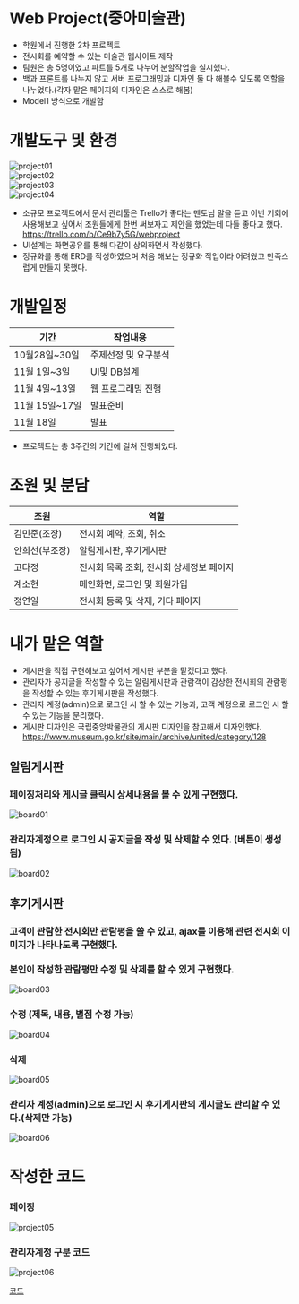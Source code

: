 # Web Project(중아미술관)

- 학원에서 진행한 2차 프로젝트
- 전시회를 예약할 수 있는 미술관 웹사이트 제작
- 팀원은 총 5명이였고 파트를 5개로 나누어 분할작업을 실시했다.
- 백과 프론트를 나누지 않고 서버 프로그래밍과 디자인 둘 다 해볼수 있도록 역할을 나누었다.(각자 맡은 페이지의 디자인은 스스로 해봄)
- Model1 방식으로 개발함

# 개발도구 및 환경
![project01](./images/project01.png)<br>
![project02](./images/project02.png)<br>
![project03](./images/project03.png)<br>
![project04](./images/project04.png)


- 소규모 프로젝트에서 문서 관리툴은 Trello가 좋다는 멘토님 말을 듣고 이번 기회에 사용해보고 싶어서 조원들에게 한번 써보자고 제안을 했었는데 다들 좋다고 했다.<br><https://trello.com/b/Ce9b7y5G/webproject>
- UI설계는 화면공유를 통해 다같이 상의하면서 작성했다.
- 정규화를 통해 ERD를 작성하였으며 처음 해보는 정규화 작업이라 어려웠고 만족스럽게 만들지 못했다.

# 개발일정
|기간|작업내용|
|----|--------|
|10월28일~30일|주제선정 및 요구분석|
|11월 1일~3일| UI및 DB설계|
|11월 4일~13일| 웹 프로그래밍 진행|
|11월 15일~17일| 발표준비|
|11월 18일|발표|

- 프로젝트는 총 3주간의 기간에 걸쳐 진행되었다.


# 조원 및 분담
|조원|역할|
|---|----|
|김민준(조장)|전시회 예약, 조회, 취소|
|안희선(부조장)|알림게시판, 후기게시판|
|고다정|전시회 목록 조회, 전시회 상세정보 페이지|
|계소현|메인화면, 로그인 및 회원가입|
|정연일|전시회 등록 및 삭제, 기타 페이지|

# 내가 맡은 역할
- 게시판을 직접 구현해보고 싶어서 게시판 부분을 맡겠다고 했다.
- 관리자가 공지글을 작성할 수 있는 알림게시판과 관람객이 감상한 전시회의 관람평을 작성할 수 있는 후기게시판을 작성했다.
- 관리자 계정(admin)으로 로그인 시 할 수 있는 기능과, 고객 계정으로 로그인 시 할 수 있는 기능을 분리했다.
- 게시판 디자인은 국립중앙박물관의 게시판 디자인을 참고해서 디자인했다. <https://www.museum.go.kr/site/main/archive/united/category/128>

## 알림게시판

### 페이징처리와 게시글 클릭시 상세내용을 볼 수 있게 구현했다.
![board01](https://user-images.githubusercontent.com/76865340/143873090-b859f14e-5ca1-4da6-8261-e7394a9611d5.gif)
### 관리자계정으로 로그인 시 공지글을 작성 및 삭제할 수 있다. (버튼이 생성됨)
![board02](https://user-images.githubusercontent.com/76865340/143873168-4a686b10-2eb5-4bfa-b11f-98b2621edc78.gif)
## 후기게시판

### 고객이 관람한 전시회만 관람평을 쓸 수 있고, ajax를 이용해 관련 전시회 이미지가 나타나도록 구현했다.<br><br>본인이 작성한 관람평만 수정 및 삭제를 할 수 있게 구현했다.
![board03](https://user-images.githubusercontent.com/76865340/143873202-6888b750-d719-42f3-93ae-2aea5a88fc4a.gif)

### 수정 (제목, 내용, 별점 수정 가능)
![board04](https://user-images.githubusercontent.com/76865340/143873232-84b19336-7e41-4bad-ac6b-b805d860067c.gif)
### 삭제
![board05](https://user-images.githubusercontent.com/76865340/143873272-1d4e01bb-6798-4e30-932f-e8e523f27768.gif)

### 관리자 계정(admin)으로 로그인 시 후기게시판의 게시글도 관리할 수 있다.(삭제만 가능)
![board06](https://user-images.githubusercontent.com/76865340/143873314-d139b128-a4df-4374-be97-0b091c6b801b.gif)

# 작성한 코드
### 페이징
![project05](./images/project05.png)

### 관리자계정 구분 코드
![project06](./images/project06.png)

[코드](./src/main/webapp/projectfile/notice.jsp)

